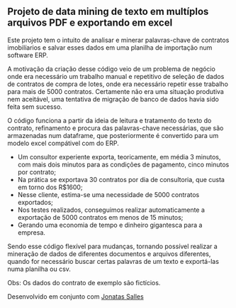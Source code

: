 ## Projeto de data mining de texto em multíplos arquivos PDF e exportando em excel

Este projeto tem o intuito de analisar e minerar palavras-chave de contratos imobilíarios e salvar esses dados em uma planilha de importação num software ERP.

A motivação da criação desse código veio de um problema de negócio onde era necessário um trabalho manual e repetitivo de seleção de dados de contratos de compra de lotes, onde era necessário repetir esse trabalho para mais de 5000 contratos. Certamente não era uma situação produtiva nem aceitável, uma tentativa de migração de banco de dados havia sido feita sem sucesso.

O código funciona a partir da ideia de leitura e tratamento do texto do contrato, refinamento e procura das palavras-chave necessárias, que são armazenadas num dataframe, que posteriormente é convertido para um modelo excel compátivel com do ERP.

* Um consultor experiente exporta, teoricamente, em média 3 minutos, com mais dois minutos para as condições de pagamento, cinco minutos por contrato;
* Na prática se exportava 30 contratos por dia de consultoria, que custa em torno dos R$1600;
* Nesse cliente, estima-se uma necessidade de 5000 contratos exportados;
* Nos testes realizados, conseguimos realizar automaticamente a exportação de 5000 contratos em menos de 15 minutos;
* Gerando uma economia de tempo e dinheiro gigantesca para a empresa.

Sendo esse código flexível para mudanças, tornando possível realizar a mineração de dados de diferentes documentos e arquivos diferentes, quando for necessário buscar certas palavras de um texto e exportá-las numa planilha ou csv.

Obs: Os dados do contrato de exemplo são fictícios.

Desenvolvido em conjunto com [Jonatas Salles](https://github.com/jonatas-salles)
